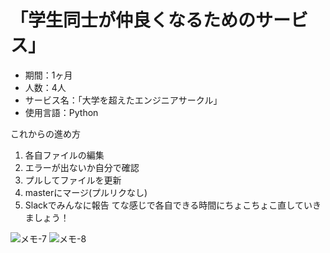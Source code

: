 # 「学生同士が仲良くなるためのサービス」
- 期間：1ヶ月
- 人数：4人
- サービス名：「大学を超えたエンジニアサークル」
- 使用言語：Python  
  
これからの進め方  
1. 各自ファイルの編集
1. エラーが出ないか自分で確認
1. プルしてファイルを更新
1. masterにマージ(プルリクなし)
1. Slackでみんなに報告
てな感じで各自できる時間にちょこちょこ直していきましょう！

![メモ-7](https://user-images.githubusercontent.com/66200485/111725697-dc7e1380-88aa-11eb-9240-51c8358e56e0.jpeg)
![メモ-8](https://user-images.githubusercontent.com/66200485/111725681-d6883280-88aa-11eb-9855-1a2181631d8b.jpeg)

